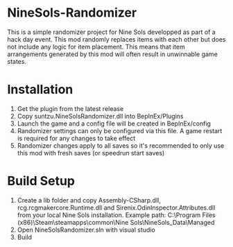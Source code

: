 # NineSols-Randomizer
This is a simple randomizer project for Nine Sols developped as part of a hack day event. This mod randomly replaces items with each other but does not include any logic for item placement. This means that item arrangements generated by this mod will often result in unwinnable game states. 

# Installation
1. Get the plugin from the latest release
2. Copy suntzu.NineSolsRandomizer.dll into BepInEx/Plugins
3. Launch the game and a config file will be created in BepInEx/config
4. Randomizer settings can only be configured via this file. A game restart is required for any changes to take effect
5. Randomizer changes apply to all saves so it's recommended to only use this mod with fresh saves (or speedrun start saves)

# Build Setup
1. Create a lib folder and copy Assembly-CSharp.dll, rcg.rcgmakercore.Runtime.dll and Sirenix.OdinInspector.Attributes.dll from your local Nine Sols installation.
   Example path: C:\Program Files (x86)\Steam\steamapps\common\Nine Sols\NineSols_Data\Managed
2. Open NineSolsRandomizer.sln with visual studio
3. Build